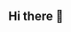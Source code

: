 ## Hi there 👋

<!--
**AyoyemiE/AyoyemiE** is a ✨ _special_ ✨ repository because its `README.md` (this file) appears on your GitHub profile.

Here are some ideas to get you started:

- 🔭 I’m currently working on my skills and knowledge
- 🌱 I’m currently learning basic AI and ML
- 👯 I’m looking to collaborate on 
- 🤔 I’m looking for help with becoming better
- 💬 Ask me about 
- 📫 How to reach me: princehemzilola@gmail.com
- 😄 Pronouns: He/Hm
- ⚡ Fun fact: 
-->
